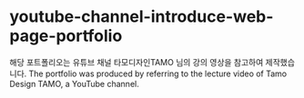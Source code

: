 # youtube-channel-introduce-web-page-portfolio
 해당 포트폴리오는 유튜브 채널 타모디자인TAMO 님의 강의 영상을 참고하여 제작했습니다. The portfolio was produced by referring to the lecture video of Tamo Design TAMO, a YouTube channel.
